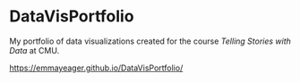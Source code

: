 # DataVisPortfolio
My portfolio of data visualizations created for the course _Telling Stories with Data_ at CMU.

https://emmayeager.github.io/DataVisPortfolio/
